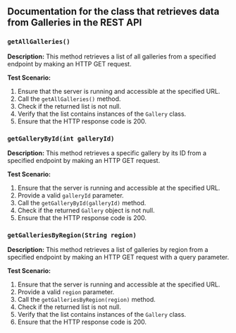 ## Documentation for the class that retrieves data from Galleries in the REST API


### `getAllGalleries()`

**Description:**
This method retrieves a list of all galleries from a specified endpoint by making an HTTP GET request. 

**Test Scenario:**
1. Ensure that the server is running and accessible at the specified URL.
2. Call the `getAllGalleries()` method.
3. Check if the returned list is not null.
4. Verify that the list contains instances of the `Gallery` class.
5. Ensure that the HTTP response code is 200.

### `getGalleryById(int galleryId)`

**Description:**
This method retrieves a specific gallery by its ID from a specified endpoint by making an HTTP GET request. 

**Test Scenario:**
1. Ensure that the server is running and accessible at the specified URL.
2. Provide a valid `galleryId` parameter.
3. Call the `getGalleryById(galleryId)` method.
4. Check if the returned `Gallery` object is not null.
5. Ensure that the HTTP response code is 200.

### `getGalleriesByRegion(String region)`

**Description:**
This method retrieves a list of galleries by region from a specified endpoint by making an HTTP GET request with a query parameter. 

**Test Scenario:**
1. Ensure that the server is running and accessible at the specified URL.
2. Provide a valid `region` parameter.
3. Call the `getGalleriesByRegion(region)` method.
4. Check if the returned list is not null.
5. Verify that the list contains instances of the `Gallery` class.
6. Ensure that the HTTP response code is 200.


